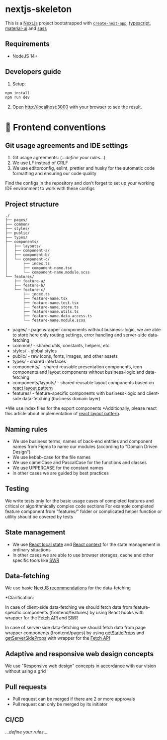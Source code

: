 # nextjs-skeleton

This is a [Next.js](https://nextjs.org/) project bootstrapped with [`create-next-app`](https://github.com/vercel/next.js/tree/canary/packages/create-next-app), [typescript](https://www.typescriptlang.org/), [material-ui](https://material-ui.com/) and [sass](https://sass-lang.com/)

## Requirements

-   NodeJS 14+

## Developers guide

1. Setup:

```bash
npm install
npm run dev
```

2. Open [http://localhost:3000](http://localhost:3000) with your browser to see the result.

# 📃 Frontend conventions

## Git usage agreements and IDE settings

1. Git usage agreements: (..._define your rules_...)
2. We use LF instead of CRLF
3. We use editorconfig, eslint, prettier and husky for the automatic code formatting and ensuring our code quality

Find the configs in the repository and don't forget to set up your working IDE environment to work with these configs

## Project structure

```
./
├── pages/
├── common/
├── styles/
├── public/
├── types/
├── components/
│   ├── layouts/
│   ├── component-a/
│   ├── component-b/
│   └── component-c/
│       ├── index.ts
│       ├── component-name.tsx
│       └── component-name.module.scss
└── features/
    ├── feature-a/
    ├── feature-b/
    └── feature-c/
        ├── index.ts
        ├── feature-name.tsx
        ├── feature-name.test.tsx
        ├── feature-name.store.ts
        ├── feature-name.utils.ts
        ├── feature-name.data-access.ts
        └── feature-name.module.scss
```

-   pages/ - page wrapper components without business-logic, we are able to store here only routing settings, error handling and server-side data-fetching
-   common/ - shared utils, constants, helpers, etc.
-   styles/ - global styles
-   public/ - raw icons, fonts, images, and other assets
-   types/ - shared interfaces
-   components/ - shared reusable presentation components, icon components and layout components without business-logic and data-fetching
-   components/layouts/ - shared reusable layout components based on [react layout pattern](https://www.tomasgildev.com/posts/next-persistent-layout-typescript)
-   features/ - feature-specific components with business-logic and client-side data-fetching (business domain layer)

*We use index files for the export components
*Additionally, please react this article about implementation of [react layout pattern](https://www.tomasgildev.com/posts/next-persistent-layout-typescript).

## Naming rules

-   We use business terms, names of back-end entities and component names from Figma to name our modules (according to "Domain Driven Design")
-   We use kebab-case for the file names
-   We use camelCase and PascalCase for the functions and classes
-   We use UPPERCASE for the constant names
-   In other cases we are guided by best practices

## Testing

We write tests only for the basic usage cases of completed features and critical or algorithmically complex code sections
For example completed feature component from "features/" folder or complicated helper function or utility should be covered by tests

## State management

-   We use [React local state](https://reactjs.org/docs/hooks-reference.html#usestate) and [React context](https://reactjs.org/docs/context.html) for the state management in ordinary situations
-   In other cases we are able to use browser storages, cache and other specific tools like [SWR](https://swr.vercel.app/getting-started)

## Data-fetching

We use basic [NextJS recommendations](https://nextjs.org/docs/basic-features/data-fetching) for the data-fetching

\*Clarification:

In case of client-side data-fetching we should fetch data from feature-specific components (frontend/features) by using React hooks with wrapper for the [Fetch API](https://developer.mozilla.org/en-US/docs/Web/API/Fetch_API) and [SWR](https://swr.vercel.app/getting-started)

In case of server-side data-fetching we should fetch data from page wrapper components (frontend/pages) by using [getStaticProps](https://nextjs.org/docs/basic-features/data-fetching#getstaticprops-static-generation) and [getServerSideProps](https://nextjs.org/docs/basic-features/data-fetching#getserversideprops-server-side-rendering) with wrapper for the [Fetch API](https://developer.mozilla.org/en-US/docs/Web/API/Fetch_API)

## Adaptive and responsive web design concepts

We use "Responsive web design" concepts in accordance with our vision without using a grid

## Pull requests

-   Pull request can be merged if there are 2 or more approvals
-   Pull request can only be merged by its initiator

## CI/CD

..._define your rules_...
